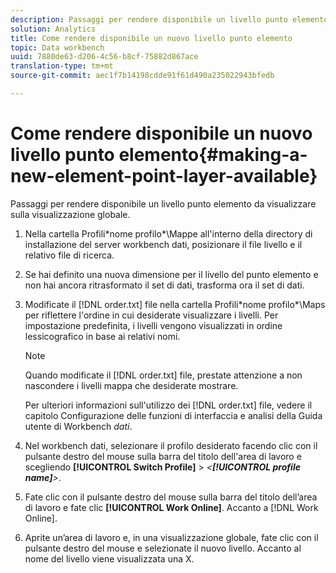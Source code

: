 ```yaml
---
description: Passaggi per rendere disponibile un livello punto elemento da visualizzare sulla visualizzazione globale.
solution: Analytics
title: Come rendere disponibile un nuovo livello punto elemento
topic: Data workbench
uuid: 7880de63-d206-4c56-b8cf-75882d867ace
translation-type: tm+mt
source-git-commit: aec1f7b14198cdde91f61d490a235022943bfedb

---
```



# Come rendere disponibile un nuovo livello punto elemento{#making-a-new-element-point-layer-available}

Passaggi per rendere disponibile un livello punto elemento da visualizzare sulla visualizzazione globale.

1. Nella cartella Profili\*nome profilo*\Mappe all&#39;interno della directory di installazione del server workbench dati, posizionare il file livello e il relativo file di ricerca.
1. Se hai definito una nuova dimensione per il livello del punto elemento e non hai ancora ritrasformato il set di dati, trasforma ora il set di dati.
1. Modificate il [!DNL order.txt] file nella cartella Profili\*nome profilo*\Maps per riflettere l&#39;ordine in cui desiderate visualizzare i livelli. Per impostazione predefinita, i livelli vengono visualizzati in ordine lessicografico in base ai relativi nomi.

   >[!NOTE]
   >
   >Quando modificate il [!DNL order.txt] file, prestate attenzione a non nascondere i livelli mappa che desiderate mostrare.

   Per ulteriori informazioni sull&#39;utilizzo dei [!DNL order.txt] file, vedere il capitolo Configurazione delle funzioni di interfaccia e analisi della Guida utente di Workbench *dati*.

1. Nel workbench dati, selezionare il profilo desiderato facendo clic con il pulsante destro del mouse sulla barra del titolo dell&#39;area di lavoro e scegliendo **[!UICONTROL Switch Profile]** > *&lt;**[!UICONTROL profile name]**>*.
1. Fate clic con il pulsante destro del mouse sulla barra del titolo dell’area di lavoro e fate clic **[!UICONTROL Work Online]**. Accanto a [!DNL Work Online].
1. Aprite un’area di lavoro e, in una visualizzazione globale, fate clic con il pulsante destro del mouse e selezionate il nuovo livello. Accanto al nome del livello viene visualizzata una X.

